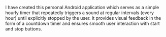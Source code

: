 <p>I have created this personal Android application which serves as a simple hourly timer that repeatedly triggers a sound at regular intervals (every hour) until explicitly stopped by the user. It provides visual feedback in the form of a countdown timer and ensures smooth user interaction with start and stop buttons.</p>
